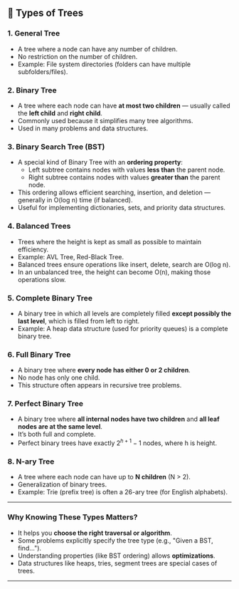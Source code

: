 ## 🌲 **Types of Trees**

### 1. **General Tree**

- A tree where a node can have any number of children.
- No restriction on the number of children.
- Example: File system directories (folders can have multiple subfolders/files).

### 2. **Binary Tree**

- A tree where each node can have **at most two children** — usually called the **left child**
  and **right child**.
- Commonly used because it simplifies many tree algorithms.
- Used in many problems and data structures.

### 3. **Binary Search Tree (BST)**

- A special kind of Binary Tree with an **ordering property**:
  - Left subtree contains nodes with values **less than** the parent node.
  - Right subtree contains nodes with values **greater than** the parent node.
- This ordering allows efficient searching, insertion, and deletion — generally in O(log n) time
  (if balanced).
- Useful for implementing dictionaries, sets, and priority data structures.

### 4. **Balanced Trees**

- Trees where the height is kept as small as possible to maintain efficiency.
- Example: AVL Tree, Red-Black Tree.
- Balanced trees ensure operations like insert, delete, search are O(log n).
- In an unbalanced tree, the height can become O(n), making those operations slow.

### 5. **Complete Binary Tree**

- A binary tree in which all levels are completely filled **except possibly the last level**,
  which is filled from left to right.
- Example: A heap data structure (used for priority queues) is a complete binary tree.

### 6. **Full Binary Tree**

- A binary tree where **every node has either 0 or 2 children**.
- No node has only one child.
- This structure often appears in recursive tree problems.

### 7. **Perfect Binary Tree**

- A binary tree where **all internal nodes have two children** and **all leaf nodes are at the
  same level**.
- It’s both full and complete.
- Perfect binary trees have exactly $2^{h+1} - 1$ nodes, where h is height.

### 8. **N-ary Tree**

- A tree where each node can have up to **N children** (N > 2).
- Generalization of binary trees.
- Example: Trie (prefix tree) is often a 26-ary tree (for English alphabets).

---

### Why Knowing These Types Matters?

- It helps you **choose the right traversal or algorithm**.
- Some problems explicitly specify the tree type (e.g., "Given a BST, find...").
- Understanding properties (like BST ordering) allows **optimizations**.
- Data structures like heaps, tries, segment trees are special cases of trees.

---
